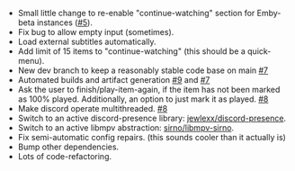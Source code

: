 * Small little change to re-enable "continue-watching" section for Emby-beta instances ([#5](https://github.com/Vernoxvernax/Puddler-RS/issues/5)).
* Fix bug to allow empty input (sometimes).
* Load external subtitles automatically.
* Add limit of 15 items to "continue-watching" (this should be a quick-menu).
* New dev branch to keep a reasonably stable code base on main [#7](https://github.com/Vernoxvernax/Puddler-RS/issues/7)
* Automated builds and artifact generation [#9](https://github.com/Vernoxvernax/Puddler-RS/issues/9) and [#7](https://github.com/Vernoxvernax/Puddler-RS/issues/7)
* Ask the user to finish/play-item-again, if the item has not been marked as 100% played. Additionally, an option to just mark it as played. [#8](https://github.com/Vernoxvernax/Puddler-RS/issues/8)
* Make discord operate multithreaded. [#8](https://github.com/Vernoxvernax/Puddler-RS/issues/8)
* Switch to an active discord-presence library: [jewlexx/discord-presence](https://github.com/jewlexx/discord-presence).
* Switch to an active libmpv abstraction: [sirno/libmpv-sirno](https://github.com/sirno/libmpv-rs).
* Fix semi-automatic config repairs. (this sounds cooler than it actually is)
* Bump other dependencies.
* Lots of code-refactoring.

